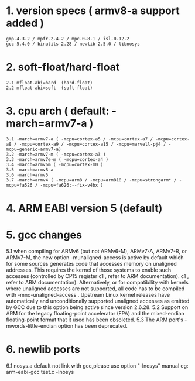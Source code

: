 # 1. version specs ( armv8-a support added )
    gmp-4.3.2 / mpfr-2.4.2 / mpc-0.8.1 / isl-0.12.2
    gcc-5.4.0 / binutils-2.28 / newlib-2.5.0 / libnosys

# 2. soft-float/hard-float
	2.1 mfloat-abi=hard  (hard-float)
	2.2 mfloat-abi=soft	 (soft-float)
	
# 3. cpu arch ( default: -march=armv7-a )
	3.1 -march=armv7-a ( -mcpu=cortex-a5 / -mcpu=cortex-a7 / -mcpu=cortex-a8 / -mcpu=cortex-a9 / -mcpu=cortex-a15 / -mcpu=marvell-pj4 / -mcpu=generic-armv7-a)
	3.2 -march=armv7-m ( -mcpu=cortex-a3 )
	3.3 -march=armv7e-m ( -mcpu=cortex-a4 )
	3.4 -march=armv6m ( -mcpu=cortex-m0 )
	3.5 -march=armv8-a 
	3.6 -march=armv5 
	3.7 -march=armv4 ( -mcpu=arm8 / -mcpu=arm810 / -mcpu=strongarm* / -mcpu=fa526 / -mcpu=fa626:--fix-v4bx )
	
# 4. ARM EABI version 5 (default)

# 5. gcc changes
5.1 when compiling for ARMv6 (but not ARMv6-M), ARMv7-A, ARMv7-R, or ARMv7-M, the new option -munaligned-access  is active by default
which for some sources generates code that accesses memory on unaligned addresses. 
This requires the kernel of those systems to enable such accesses (controlled by CP15 register c1 , refer to ARM documentation). c1 , refer to ARM documentation). 
Alternatively, or for compatibility with kernels where unaligned accesses are not supported,
all code has to be compiled with  -mno-unaligned-access . 
Upstream Linux kernel releases have automatically and unconditionally supported unaligned accesses 
as emitted by GCC due to this option being active since version 2.6.28.
5.2 Support on ARM for the legacy floating-point accelerator (FPA) and the mixed-endian floating-point format that it used has been obsoleted.
5.3 The ARM port's  -mwords-little-endian  option has been deprecated. 

# 6. newlib ports
6.1 nosys.a default not link with gcc,please use option "-lnosys" manual
		eg:
      arm-eabi-gcc test.c -lnosys
